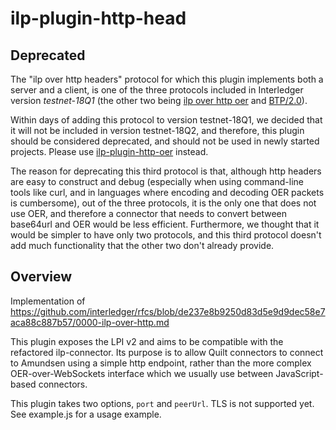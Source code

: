 # ilp-plugin-http-head


## Deprecated

The "ilp over http headers" protocol for which this plugin implements both a server and a client, is one of the three protocols included in Interledger version *testnet-18Q1* (the other two being [ilp over http oer](https://github.com/michielbdejong/ilp-plugin-http-oer) and [BTP/2.0](https://github.com/michielbdejong/ilp-plugin-btp)).

Within days of adding this protocol to version testnet-18Q1, we decided that it will not be included in version testnet-18Q2, and therefore, this plugin should be considered deprecated, and should not be used in newly started projects. Please use [ilp-plugin-http-oer](https://github.com/michielbdejong/ilp-plugin-http-oer) instead.

The reason for deprecating this third protocol is that, although http headers are easy to construct and debug (especially when using command-line tools like curl, and in languages where encoding and decoding OER packets is cumbersome), out of the three protocols, it is the only one that does not use OER, and therefore a connector that needs to convert between base64url and OER would be less efficient. Furthermore, we thought that it would be simpler to have only two protocols, and this third protocol doesn't add much functionality that the other two don't already provide.

## Overview

Implementation of https://github.com/interledger/rfcs/blob/de237e8b9250d83d5e9d9dec58e7aca88c887b57/0000-ilp-over-http.md

This plugin exposes the LPI v2 and aims to be compatible with the refactored ilp-connector. Its purpose is to allow Quilt
connectors to connect to Amundsen using a simple http endpoint, rather than the more complex OER-over-WebSockets interface
which we usually use between JavaScript-based connectors.

This plugin takes two options, `port` and `peerUrl`. TLS is not supported yet. See example.js for a usage example.
